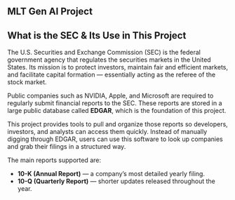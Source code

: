 ## MLT Gen AI Project

## What is the SEC & Its Use in This Project

The U.S. Securities and Exchange Commission (SEC) is the federal government agency that regulates the securities markets in the United States. Its mission is to protect investors, maintain fair and efficient markets, and facilitate capital formation — essentially acting as the referee of the stock market.

Public companies such as NVIDIA, Apple, and Microsoft are required to regularly submit financial reports to the SEC. These reports are stored in a large public database called **EDGAR**, which is the foundation of this project.

This project provides tools to pull and organize those reports so developers, investors, and analysts can access them quickly. Instead of manually digging through EDGAR, users can use this software to look up companies and grab their filings in a structured way.

The main reports supported are:
- **10-K (Annual Report)** — a company’s most detailed yearly filing.  
- **10-Q (Quarterly Report)** — shorter updates released throughout the year.  
